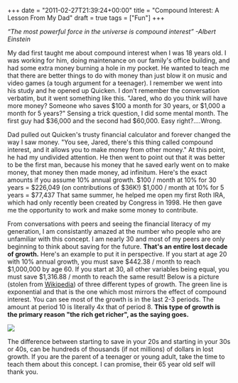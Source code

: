 +++
date = "2011-02-27T21:39:24+00:00"
title = "Compound Interest: A Lesson From My Dad"
draft = true
tags = ["Fun"]
+++

_“The most powerful force in the universe is compound interest” -Albert Einstein_ 

My dad first taught me about compound interest when I was 18 years old. I was working for him, doing maintenance on our family's office building, and had some extra money burning a hole in my pocket. He wanted to teach me that there are better things to do with money than just blow it on music and video games (a tough argument for a teenager). I remember we went into his study and he opened up Quicken. I don't remember the conversation verbatim, but it went something like this. "Jared, who do you think will have more money? Someone who saves $100 a month for 30 years, or $1,000 a month for 5 years?" Sensing a trick question, I did some mental month. The first guy had $36,000 and the second had $60,000. Easy right?....Wrong. 

Dad pulled out Quicken's trusty financial calculator and forever changed the way I saw money. "You see, Jared, there's this thing called compound interest, and it allows you to make money from other money." At this point, he had my undivided attention. He then went to point out that it was better to be the first man, because his money that he saved early went on to make money, that money then made money, ad infinitum. Here's the exact amounts if you assume 10% annual growth. $100 / month at 10% for 30 years = $226,049 (on contributions of $36K!) $1,000 / month at 10% for 5 years = $77,437 That same summer, he helped me open my first Roth IRA, which had only recently been created by Congress in 1998. He then gave me the opportunity to work and make some money to contribute. 

From conversations with peers and seeing the financial literacy of my generation, I am consistantly amazed at the number who people who are unfamiliar with this concept. I am nearly 30 and most of my peers are only beginning to think about saving for the future. **That's an entire lost decade of growth.** Here's an example to put it in perspective. If you start at age 20 with 10% annual growth, you must save $442.38 / month to reach $1,000,000 by age 60. If you start at 30, all other variables being equal, you must save $1,316.88 / month to reach the same result! Below is a picture (stolen from [Wikipedia](http://en.wikipedia.org/wiki/Exponential_growth)) of three different types of growth. The green line is exponential and that is the one which most mirrors the effect of compound interest. You can see most of the growth is in the last 2-3 periods. The amount at period 10 is literally 4x that of period 8. **This type of growth is the primary reason "the rich get richer", as the saying goes.** 

![](/images/2011-02-27-300px-Exponential.svg.png) 

The difference between starting to save in your 20s and starting in your 30s or 40s, can be hundreds of thousands (if not millions) of dollars in lost growth. If you are the parent of a teenager or young adult, take the time to teach them about this concept. I can promise, their 65 year old self will thank you.